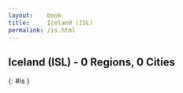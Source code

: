 ```yaml
---
layout:    book
title:     Iceland (ISL)
permalink: /is.html
---
```


## Iceland (ISL) - 0 Regions, 0 Cities
{: #is }






 
